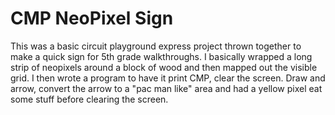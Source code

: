# CMP NeoPixel Sign

This was a basic circuit playground express project thrown together to make a quick sign for 5th grade walkthroughs.
I basically wrapped a long strip of neopixels around a block of wood and then mapped out the visible grid.
I then wrote a program to have it print CMP, clear the screen. Draw and arrow, convert the arrow to a "pac man like" area and had a yellow pixel eat some stuff before clearing the screen.

